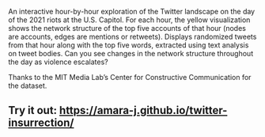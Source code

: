 An interactive hour-by-hour exploration of the Twitter landscape on the day of the 2021 riots at the U.S. Capitol. For each hour, the yellow visualization shows the network structure of the top five accounts of that hour (nodes are accounts, edges are mentions or retweets). Displays randomized tweets from that hour along with the top five words, extracted using text analysis on tweet bodies. Can you see changes in the network structure throughout the day as violence escalates?

Thanks to the MIT Media Lab’s Center for Constructive Communication for the dataset.

## Try it out: https://amara-j.github.io/twitter-insurrection/
